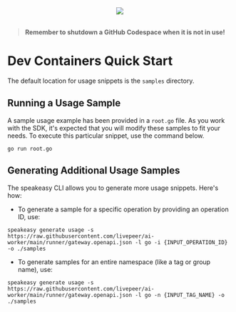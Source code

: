 
<div align="center">
    <a href="https://codespaces.new/livepeer/livepeer-ai-go.git/tree/main"><img src="https://github.com/codespaces/badge.svg" /></a>
</div>
<br>

> **Remember to shutdown a GitHub Codespace when it is not in use!**

# Dev Containers Quick Start

The default location for usage snippets is the `samples` directory.

## Running a Usage Sample

A sample usage example has been provided in a `root.go` file. As you work with the SDK, it's expected that you will modify these samples to fit your needs. To execute this particular snippet, use the command below.

```
go run root.go
```

## Generating Additional Usage Samples

The speakeasy CLI allows you to generate more usage snippets. Here's how:

- To generate a sample for a specific operation by providing an operation ID, use:

```
speakeasy generate usage -s https://raw.githubusercontent.com/livepeer/ai-worker/main/runner/gateway.openapi.json -l go -i {INPUT_OPERATION_ID} -o ./samples
```

- To generate samples for an entire namespace (like a tag or group name), use:

```
speakeasy generate usage -s https://raw.githubusercontent.com/livepeer/ai-worker/main/runner/gateway.openapi.json -l go -n {INPUT_TAG_NAME} -o ./samples
```
